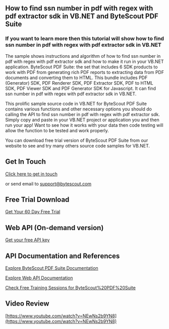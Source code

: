 ## How to find ssn number in pdf with regex with pdf extractor sdk in VB.NET and ByteScout PDF Suite

### If you want to learn more then this tutorial will show how to find ssn number in pdf with regex with pdf extractor sdk in VB.NET

The sample shows instructions and algorithm of how to find ssn number in pdf with regex with pdf extractor sdk and how to make it run in your VB.NET application. ByteScout PDF Suite: the set that includes 6 SDK products to work with PDF from generating rich PDF reports to extracting data from PDF documents and converting them to HTML. This bundle includes PDF (Generator) SDK, PDF Renderer SDK, PDF Extractor SDK, PDF to HTML SDK, PDF Viewer SDK and PDF Generator SDK for Javascript. It can find ssn number in pdf with regex with pdf extractor sdk in VB.NET.

This prolific sample source code in VB.NET for ByteScout PDF Suite contains various functions and other necessary options you should do calling the API to find ssn number in pdf with regex with pdf extractor sdk.  Simply copy and paste in your VB.NET project or application you and then run your app! Want to see how it works with your data then code testing will allow the function to be tested and work properly.

You can download free trial version of ByteScout PDF Suite from our website to see and try many others source code samples for VB.NET.

## Get In Touch

[Click here to get in touch](https://bytescout.zendesk.com/hc/en-us/requests/new?subject=ByteScout%20PDF%20Suite%20Question)

or send email to [support@bytescout.com](mailto:support@bytescout.com?subject=ByteScout%20PDF%20Suite%20Question) 

## Free Trial Download

[Get Your 60 Day Free Trial](https://bytescout.com/download/web-installer?utm_source=github-readme)

## Web API (On-demand version)

[Get your free API key](https://pdf.co/documentation/api?utm_source=github-readme)

## API Documentation and References

[Explore ByteScout PDF Suite Documentation](https://bytescout.com/documentation/index.html?utm_source=github-readme)

[Explore Web API Documentation](https://pdf.co/documentation/api?utm_source=github-readme)

[Check Free Training Sessions for ByteScout%20PDF%20Suite](https://academy.bytescout.com/)

## Video Review

[https://www.youtube.com/watch?v=NEwNs2b9YN8](https://www.youtube.com/watch?v=NEwNs2b9YN8)
